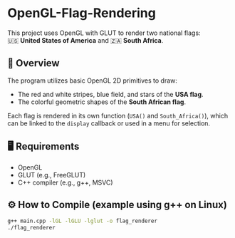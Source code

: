 # OpenGL-Flag-Rendering

This project uses OpenGL with GLUT to render two national flags:  
🇺🇸 **United States of America** and 🇿🇦 **South Africa**.

## 📌 Overview

The program utilizes basic OpenGL 2D primitives to draw:

- The red and white stripes, blue field, and stars of the **USA flag**.
- The colorful geometric shapes of the **South African flag**.

Each flag is rendered in its own function (`USA()` and `South_Africa()`), which can be linked to the `display` callback or used in a menu for selection.

## 🖥️ Requirements

- OpenGL
- GLUT (e.g., FreeGLUT)
- C++ compiler (e.g., g++, MSVC)

## ⚙️ How to Compile (example using g++ on Linux)

```bash
g++ main.cpp -lGL -lGLU -lglut -o flag_renderer
./flag_renderer
